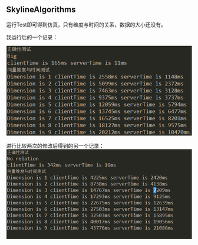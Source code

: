 ## SkylineAlgorithms

运行Test即可得到仿真，只有维度与时间的关系，数据的大小还没有。

我运行后的一个记录：  

![](https://github.com/RunningPing/SkylineAlgorithmsVersion2/blob/master/result.PNG)

进行比较两次的修改后得到的另一个记录：
![](https://github.com/RunningPing/SkylineAlgorithmsVersion2/blob/master/result2.PNG)
